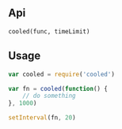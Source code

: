 Api
---

`cooled(func, timeLimit)`

Usage
---

```js
var cooled = require('cooled')

var fn = cooled(function() {
	// do something
}, 1000)

setInterval(fn, 20)
```
